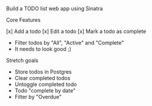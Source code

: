 Build a TODO list web app using Sinatra

Core Features

[x] Add a todo
[x] Edit a todo
[x] Mark a todo as complete
- Filter todos by "All", "Active" and "Complete"
- It needs to look good ;)

Stretch goals

- Store todos in Postgres
- Clear completed todos
- Untoggle completed todo
- Todo "complete by date"
- Filter by "Overdue"
